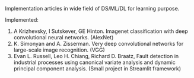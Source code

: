Implementation articles in wide field of DS/ML/DL for learning purpose.

Implemented:

1) A Krizhevsky, I Sutskever, GE Hinton. Imagenet classification with deep convolutional neural networks. (AlexNet)
2) K. Simonyan and A. Zisserman. Very deep convolutional networks for large-scale image recognition. (VGG)
3) Evan L. Russell, Leo H. Chiang, Richard D. Braatz, Fault detection in industrial processes using canonical variate analysis and dynamic principal component analysis. (Small project in Streamlit framework)
